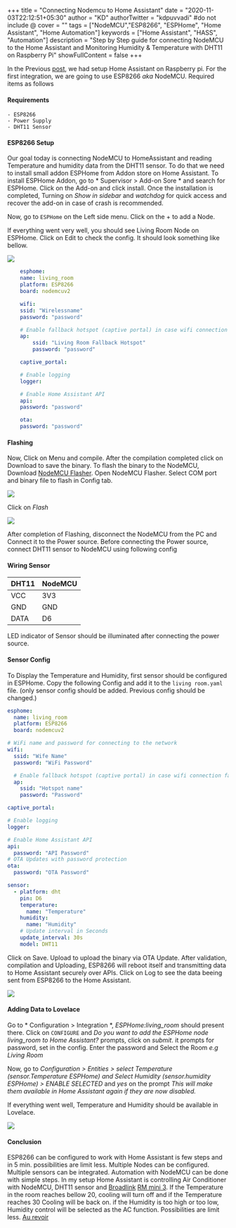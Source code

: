 +++
title = "Connecting Nodemcu to Home Assistant"
date = "2020-11-03T22:12:51+05:30"
author = "KD"
authorTwitter = "kdpuvvadi" #do not include @
cover = ""
tags = ["NodeMCU","ESP8266", "ESPHome", "Home Assistant", "Home Automation"]
keywords = ["Home Assistant", "HASS", "Automation"]
description = "Step by Step guide for connecting NodeMCU to the Home Assistant and Monitoring Humidity & Temperature with DHT11 on Raspberry Pi"
showFullContent = false
+++

In the Previous [post](home-assistant-setup.md "Home Assistant setup on Raspberry Pi"), we had setup Home Assistant on Raspberry pi. For the first integration, we are going to use ESP8266 *aka* NodeMCU. Required items as follows

#### Requirements

    - ESP8266
    - Power Supply
    - DHT11 Sensor

#### ESP8266 Setup

Our goal today is connecting NodeMCU to HomeAssistant and reading Temperature and humidity data from the DHT11 sensor. To do that we need to install small addon ESPHome from Addon store on Home Assistant. To install ESPHome Addon, go to * Supervisor > Add-on Sore * and search for ESPHome. Click on the Add-on and click install. Once the installation is completed, Turning on *Show in sidebar* and *watchdog* for quick access and recover the add-on in case of crash is recommended.

Now, go to `ESPHome` on the Left side menu. Click on the + to add a Node. 

If everything went very well, you should see Living Room Node on ESPHome. Click on Edit to check the config. It should look something like bellow. 

![](/image/esphome_node_setup.gif)

````yaml
    esphome:
    name: living_room
    platform: ESP8266
    board: nodemcuv2

    wifi:
    ssid: "Wirelessname"
    password: "password"

    # Enable fallback hotspot (captive portal) in case wifi connection fails
    ap:
        ssid: "Living Room Fallback Hotspot"
        password: "password"

    captive_portal:

    # Enable logging
    logger:

    # Enable Home Assistant API
    api:
    password: "password"

    ota:
    password: "password"
````

#### Flashing

Now, Click on Menu and compile. After the compilation completed click on Download to save the binary. To flash the binary to the NodeMCU, Download [NodeMCU Flasher](https://github.com/nodemcu/nodemcu-flasher). Open NodeMCU Flasher. Select COM port and binary file to flash in Config tab. 

![](/image/nodemcu_flasher_flash.png)

Click on *Flash*

![](/image/nodemcu_flash_done.png)

After completion of Flashing, disconnect the NodeMCU from the PC and Connect it to the Power source. Before connecting the Power source, connect DHT11 sensor to NodeMCU using following config

#### Wiring Sensor

| DHT11 | NodeMCU |
|-------|---------|
| VCC   | 3V3     |
| GND   | GND     |
| DATA  | D6      |

LED indicator of Sensor should be illuminated after connecting the power source. 

#### Sensor Config

To Display the Temperature and Humidity, first sensor should be configured in ESPHome. Copy the following Config and add it to the `living room.yaml` file. (only sensor config should be added. Previous config should be changed.)

````yaml
esphome:
  name: living_room
  platform: ESP8266
  board: nodemcuv2

# WiFi name and password for connecting to the network
wifi:
  ssid: "Wife Name"
  password: "WiFi Password"

  # Enable fallback hotspot (captive portal) in case wifi connection fails
  ap:
    ssid: "Hotspot name"
    password: "Password"

captive_portal:

# Enable logging
logger:

# Enable Home Assistant API
api:
  password: "API Password"
# OTA Updates with password protection
ota:
  password: "OTA Password"

sensor:
  - platform: dht
    pin: D6
    temperature:
      name: "Temperature"
    humidity:
      name: "Humidity"
    # Update interval in Seconds
    update_interval: 30s
    model: DHT11

````

Click on Save. Upload to upload the binary via OTA Update. After validation, compilation and Uploading, ESP8266 will reboot itself and transmitting data to Home Assistant securely over APIs.
Click on Log to see the data beeing sent from ESP8266 to the Home Assistant. 

![](/image/esp8266_temp_humid_log.png)

#### Adding Data to Lovelace

Go to * Configuration > Integration *, *ESPHome:living_room* should present there. Click on `CONFIGURE` and *Do you want to add the ESPHome node living_room to Home Assistant?* prompts, click on *submit*. it prompts for password, set in the config. Enter the password and Select the Room *e.g Living Room* 

Now, go to *Configuration > Entities > select  Temperature (sensor.Temperature ESPHome) and Select Humidity (sensor.humidity ESPHome) > ENABLE SELECTED* and *yes* on the prompt *This will make them available in Home Assistant again if they are now disabled.*

If everything went well, Temperature and Humidity should be available in Lovelace. 

![](/image/esphome_temp_humid_out.png)

#### Conclusion

ESP8266 can be configured to work with Home Assistant is few steps and in 5 min. possibilities are limit less. Multiple Nodes can be configured. Multiple sensors can be integrated. Automation with NodeMCU can be done with simple steps. In my setup Home Assistant is controlling Air Conditioner with NodeMCU, DHT11 sensor and [Broadlink](https://www.ibroadlink.com/) [RM mini 3](https://www.amazon.in/BroadLink-Universal-Control-RM-MINI3/dp/B01G1PZUK2). If the Temperature in the room reaches bellow 20, cooling will turn off and if the Temperature reaches 30 Cooling will be back on. if the Humidity is too high or too low, Humidity control will be selected as the AC function. Possibilities are limit less. [Au revoir](#conclusion)